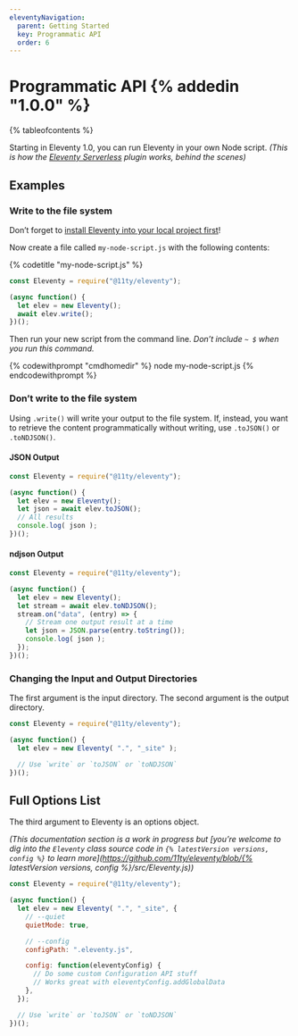 ```yaml
---
eleventyNavigation:
  parent: Getting Started
  key: Programmatic API
  order: 6
---
```

# Programmatic API {% addedin "1.0.0" %}<!-- Beta 10 or Canary 50 -->

{% tableofcontents %}

Starting in Eleventy 1.0, you can run Eleventy in your own Node script. _(This is how the [Eleventy Serverless](/docs/plugins/serverless/) plugin works, behind the scenes)_

## Examples

### Write to the file system

Don’t forget to [install Eleventy into your local project first](/docs/#step-2-install-eleventy)!

Now create a file called `my-node-script.js` with the following contents:

{% codetitle "my-node-script.js" %}

```js
const Eleventy = require("@11ty/eleventy");

(async function() {
  let elev = new Eleventy();
  await elev.write();
})();
```

Then run your new script from the command line. _Don’t include `~ $` when you run this command._

{% codewithprompt "cmdhomedir" %}
node my-node-script.js
{% endcodewithprompt %}

### Don’t write to the file system

Using `.write()` will write your output to the file system. If, instead, you want to retrieve the content programmatically without writing, use `.toJSON()` or `.toNDJSON()`.

#### JSON Output

```js
const Eleventy = require("@11ty/eleventy");

(async function() {
  let elev = new Eleventy();
  let json = await elev.toJSON();
  // All results
  console.log( json );
})();
```

#### ndjson Output

```js
const Eleventy = require("@11ty/eleventy");

(async function() {
  let elev = new Eleventy();
  let stream = await elev.toNDJSON();
  stream.on("data", (entry) => {
    // Stream one output result at a time
    let json = JSON.parse(entry.toString());
    console.log( json );
  });
})();
```

### Changing the Input and Output Directories

The first argument is the input directory. The second argument is the output directory.

```js
const Eleventy = require("@11ty/eleventy");

(async function() {
  let elev = new Eleventy( ".", "_site" );

  // Use `write` or `toJSON` or `toNDJSON`
})();
```

## Full Options List

The third argument to Eleventy is an options object.

_(This documentation section is a work in progress but [you’re welcome to dig into the `Eleventy` class source code in `{% latestVersion versions, config %}` to learn more](https://github.com/11ty/eleventy/blob/{% latestVersion versions, config %}/src/Eleventy.js))_

```js
const Eleventy = require("@11ty/eleventy");

(async function() {
  let elev = new Eleventy( ".", "_site", {
    // --quiet
    quietMode: true,

    // --config
    configPath: ".eleventy.js",

    config: function(eleventyConfig) {
      // Do some custom Configuration API stuff
      // Works great with eleventyConfig.addGlobalData
    },
  });

  // Use `write` or `toJSON` or `toNDJSON`
})();
```

<!--
    // Only useful if the first argument above is a single file (or glob)
    inputDir: ".",
-->
